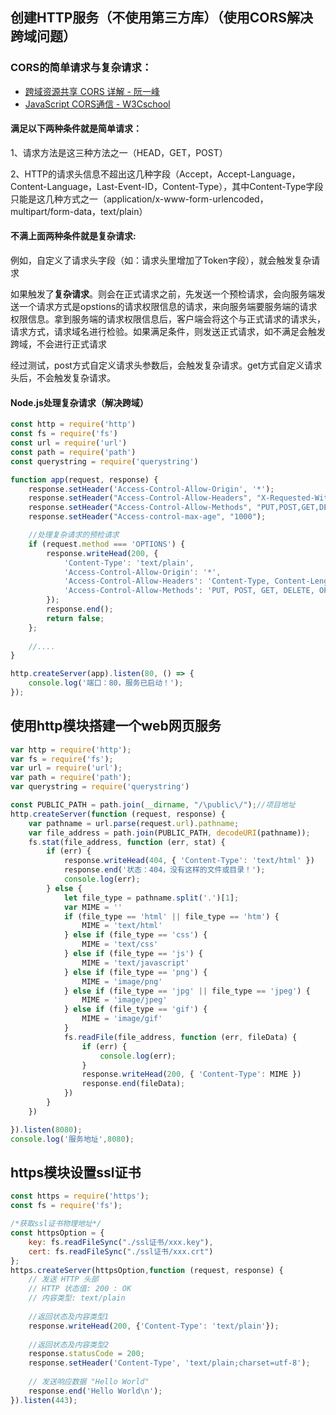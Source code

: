 ## 创建HTTP服务（不使用第三方库）（使用CORS解决跨域问题）

### CORS的简单请求与复杂请求：
- [跨域资源共享 CORS 详解 - 阮一峰](http://www.ruanyifeng.com/blog/2016/04/cors.html)
- [JavaScript CORS通信 - W3Cschool](https://www.w3cschool.cn/javascript_guide/javascript_guide-z4jy26a3.html)

#### 满足以下两种条件就是**简单请求**：
1、请求方法是这三种方法之一（HEAD，GET，POST）

2、HTTP的请求头信息不超出这几种字段（Accept，Accept-Language，Content-Language，Last-Event-ID，Content-Type），其中Content-Type字段只能是这几种方式之一（application/x-www-form-urlencoded，multipart/form-data，text/plain）

#### 不满上面两种条件就是**复杂请求**:
例如，自定义了请求头字段（如：请求头里增加了Token字段），就会触发复杂请求

如果触发了**复杂请求**。则会在正式请求之前，先发送一个预检请求，会向服务端发送一个请求方式是opstions的请求权限信息的请求，来向服务端要服务端的请求权限信息。拿到服务端的请求权限信息后，客户端会将这个与正式请求的请求头，请求方式，请求域名进行检验。如果满足条件，则发送正式请求，如不满足会触发跨域，不会进行正式请求

经过测试，post方式自定义请求头参数后，会触发复杂请求。get方式自定义请求头后，不会触发复杂请求。

#### Node.js处理复杂请求（解决跨域）
```javascript
const http = require('http')
const fs = require('fs')
const url = require('url')
const path = require('path')
const querystring = require('querystring')

function app(request, response) {
    response.setHeader('Access-Control-Allow-Origin', '*');
    response.setHeader("Access-Control-Allow-Headers", "X-Requested-With");
    response.setHeader("Access-Control-Allow-Methods", "PUT,POST,GET,DELETE,OPTIONS");
    response.setHeader("Access-control-max-age", "1000");

    //处理复杂请求的预检请求
    if (request.method === 'OPTIONS') {
        response.writeHead(200, {
            'Content-Type': 'text/plain',
            'Access-Control-Allow-Origin': '*',
            'Access-Control-Allow-Headers': 'Content-Type, Content-Length, Authorization, Accept, X-Requested-With , yourHeaderFeild, sessionToken ',
            'Access-Control-Allow-Methods': 'PUT, POST, GET, DELETE, OPTIONS'
        });
        response.end();
        return false;
    };
    
	//....
}

http.createServer(app).listen(80, () => {
    console.log('端口：80，服务已启动！');
});
```
## 使用http模块搭建一个web网页服务
```javascript
var http = require('http');
var fs = require('fs');
var url = require('url');
var path = require('path');
var querystring = require('querystring')

const PUBLIC_PATH = path.join(__dirname, "/\public\/");//项目地址
http.createServer(function (request, response) {
    var pathname = url.parse(request.url).pathname;
    var file_address = path.join(PUBLIC_PATH, decodeURI(pathname));
    fs.stat(file_address, function (err, stat) {
        if (err) {
            response.writeHead(404, { 'Content-Type': 'text/html' })
            response.end('状态：404，没有这样的文件或目录！');
            console.log(err);
        } else {
            let file_type = pathname.split('.')[1];
            var MIME = ''
            if (file_type == 'html' || file_type == 'htm') {
                MIME = 'text/html'
            } else if (file_type == 'css') {
                MIME = 'text/css'
            } else if (file_type == 'js') {
                MIME = 'text/javascript'
            } else if (file_type == 'png') {
                MIME = 'image/png'
            } else if (file_type == 'jpg' || file_type == 'jpeg') {
                MIME = 'image/jpeg'
            } else if (file_type == 'gif') {
                MIME = 'image/gif'
            }
            fs.readFile(file_address, function (err, fileData) {
                if (err) {
                    console.log(err);
                }
                response.writeHead(200, { 'Content-Type': MIME })
                response.end(fileData);
            })
        }
    })

}).listen(8080);
console.log('服务地址',8080);
```
## https模块设置ssl证书
```javascript
const https = require('https');
const fs = require('fs');

/*获取ssl证书物理地址*/
const httpsOption = {
    key: fs.readFileSync("./ssl证书/xxx.key"),
    cert: fs.readFileSync("./ssl证书/xxx.crt")
};
https.createServer(httpsOption,function (request, response) {
	// 发送 HTTP 头部 
	// HTTP 状态值: 200 : OK
	// 内容类型: text/plain
	
	//返回状态及内容类型1
	response.writeHead(200, {'Content-Type': 'text/plain'});
	
	//返回状态及内容类型2
	response.statusCode = 200;
	response.setHeader('Content-Type', 'text/plain;charset=utf-8');
	
	// 发送响应数据 "Hello World"
	response.end('Hello World\n');
}).listen(443);
```